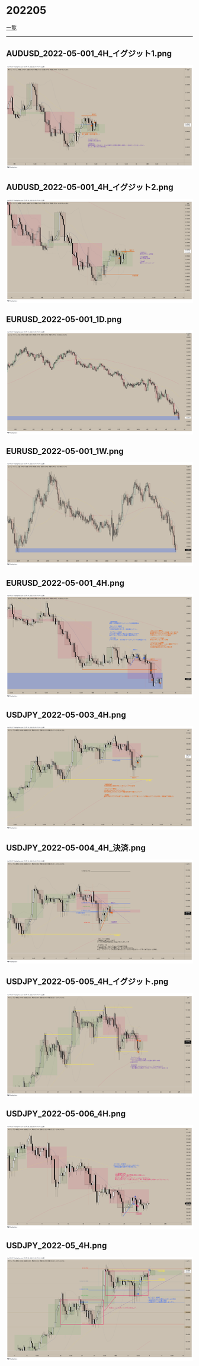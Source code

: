 ﻿# 202205
[一覧](../index.md)

---
## AUDUSD_2022-05-001_4H_イグジット1.png
![](./AUDUSD_2022-05-001_4H_イグジット1.png)  
## AUDUSD_2022-05-001_4H_イグジット2.png
![](./AUDUSD_2022-05-001_4H_イグジット2.png)  
## EURUSD_2022-05-001_1D.png
![](./EURUSD_2022-05-001_1D.png)  
## EURUSD_2022-05-001_1W.png
![](./EURUSD_2022-05-001_1W.png)  
## EURUSD_2022-05-001_4H.png
![](./EURUSD_2022-05-001_4H.png)  
## USDJPY_2022-05-003_4H.png
![](./USDJPY_2022-05-003_4H.png)  
## USDJPY_2022-05-004_4H_決済.png
![](./USDJPY_2022-05-004_4H_決済.png)  
## USDJPY_2022-05-005_4H_イグジット.png
![](./USDJPY_2022-05-005_4H_イグジット.png)  
## USDJPY_2022-05-006_4H.png
![](./USDJPY_2022-05-006_4H.png)  
## USDJPY_2022-05_4H.png
![](./USDJPY_2022-05_4H.png)  


